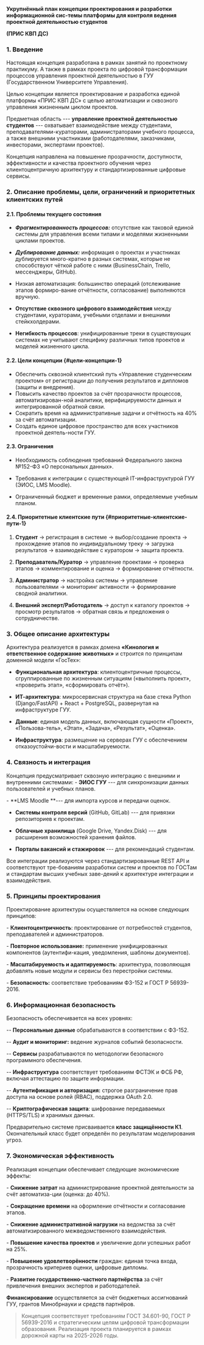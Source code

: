 **Укрупнённый план концепции проектирования и разработки информационной
сис-темы платформы для контроля ведения проектной деятельностью
студентов**

**(ПРИС КВП ДС)**

### 1. Введение

Настоящая концепция разработана в рамках занятий по проектному
практикуму. А также в рамках проекта по цифровой трансформации процессов
управления проектной деятельностью в ГУУ (Государственном Университете
Управления).

Целью концепции является проектирование и разработка единой платформы
«ПРИС КВП ДС» с целью автоматизации и сквозного управления жизненным
циклом проектов.

Предметная область --- **управление проектной деятельностью студентов**
--- охватывает взаимодействие между студентами,
преподавателями-кураторами, администраторами учебного процесса, а также
внешними участниками (работодателями, заказчиками, инвесторами,
экспертами проектов).

Концепция направлена на повышение прозрачности, доступности,
эффективности и качества проектного обучения через клиентоцентричную
архитектуру и стандартизированные цифровые сервисы.

### 2. Описание проблемы, цели, ограничений и приоритетных клиентских путей

#### 2.1. Проблемы текущего состояния

-   ***Фрагментированность процессов:*** отсутствие как таковой единой
    системы для управления всеми типами и моделями жизненными циклами
    проектов.

-   ***Дублирование данных:*** информация о проектах и участниках
    дублируется много-кратно в разных системах, которые не способствуют
    чёткой работе с ними (BusinessChain, Trello, мессенджеры, GitHub).

-   Низкая автоматизация: большинство операций (отслеживание этапов
    формиро-вание отчётности, согласование) выполняются вручную.

-   **Отсутствие сквозного цифрового взаимодействия** между студентами,
    кураторами, учебными отделами и внешними стейкхолдерами.

-   **Негибкость процессов**: унифицированные треки в существующих
    системах не учитывают специфику различных типов проектов и моделей
    жизненного цикла.

#### 2.2. Цели концепции {#цели-концепции-1}

-   Обеспечить сквозной клиентский путь «Управление студенческим
    проектом» от регистрации до получения результатов и дипломов (защиты
    и внедрения).
-   Повысить качество проектов за счёт прозрачности процессов,
    автоматизирован-ной аналитики, верифицируемости данных и
    интегрированной обратной связи.
-   Сократить время на административные задачи и отчётность на 40% за
    счёт автоматизации.
-   Создать единое цифровое пространство для всех участников проектной
    деятель-ности ГУУ.

#### 2.3. Ограничения

-   Необходимость соблюдения требований Федерального закона №152-ФЗ «О
    персональных данных».

-   Требования к интеграции с существующей IT-инфраструктурой ГУУ (ЭИОС,
    LMS Moodle).

-   Ограниченный бюджет и временные рамки, определяемые учебным планом.

#### 2.4. Приоритетные клиентские пути {#приоритетные-клиентские-пути-1}

1.  **Студент** → регистрация в системе → выбор/создание проекта →
    прохождение этапов по индивидуальному треку → загрузка результатов →
    взаимодействие с куратором → защита проекта.

2.  **Преподаватель/Куратор** → управление проектами → проверка этапов →
    комментирование и оценка → формирование отчётности.

3.  **Администратор** → настройка системы → управление пользователями →
    мониторинг активности → формирование сводной аналитики.

4.  **Внешний эксперт/Работодатель** → доступ к каталогу проектов →
    просмотр результатов → обратная связь и предложения о
    сотрудничестве.

### 3. Общее описание архитектуры

Архитектура реализуется в рамках домена **«Кинология и ответственное
содержание животных»** и строится по принципам доменной модели «ГосТех»:

-   **Функциональная архитектура**: клиентоцентричные процессы,
    сгруппированные по жизненным ситуациям («выполнить проект»,
    «проверить этап», «сформировать отчёт»).

-   **ИТ-архитектура**: микросервисная структура на базе стека Python
    (Django/FastAPI) + React + PostgreSQL, развернутая на инфраструктуре
    ГУУ.

-   **Данные**: единая модель данных, включающая сущности «Проект»,
    «Пользова-тель», «Этап», «Задача», «Результат», «Оценка».

-   **Инфраструктура**: размещение на серверах ГУУ с обеспечением
    отказоустойчи-вости и масштабируемости.

### 4. Связность и интеграция

Концепция предусматривает сквозную интеграцию с внешними и внутренними
системами: - **ЭИОС ГУУ** --- для синхронизации данных пользователей и
учебных планов.

\- **LMS Moodle **--- для импорта курсов и передачи оценок.

-   **Системы контроля версий** (GitHub, GitLab) --- для привязки
    репозиториев к проектам.

-   **Облачные хранилища** (Google Drive, Yandex.Disk) --- для
    расширения возможностей хранения файлов.

-   **Порталы вакансий и стажировок** --- для рекомендаций студентам.

Все интеграции реализуются через стандартизированные REST API и
соответствуют тре-бованиям разработки систем и проектов по ГОСТам и
стандартам высших учебных заве-дений к архитектуре интеграции и
взаимодействия.

### 5. Принципы проектирования

Проектирование архитектуры осуществляется на основе следующих принципов:

\- **Клиентоцентричность**: проектирование от потребностей студентов,
преподавателей и администраторов.

\- **Повторное использование:** применение унифицированных компонентов
(аутентифи-кация, уведомления, шаблоны документов).

\- **Масштабируемость и адаптируемость**: архитектура, позволяющая
добавлять новые модули и сервисы без перестройки системы.

\- **Безопасность:** соответствие требованиям ФЗ-152 и ГОСТ Р
56939-2016.

### 6. Информационная безопасность

Безопасность обеспечивается на всех уровнях:

-- **Персональные данные** обрабатываются в соответствии с ФЗ-152.

-- **Аудит и мониторинг:** ведение журналов событий безопасности.

-- **Сервисы** разрабатываются по методологии безопасного программного
обеспечения.

-- **Инфраструктура** соответствует требованиям ФСТЭК и ФСБ РФ, включая
аттестацию по защите информации.

-- **Аутентификация и авторизация:** строгое разграничение прав доступа
на основе ролей (RBAC), поддержка OAuth 2.0.

-- **Криптографическая защита**: шифрование передаваемых (HTTPS/TLS) и
хранимых данных.

Предварительно системе присваивается **класс защищённости К1**.
Окончательный класс будет определён по результатам моделирования угроз.

### 7. Экономическая эффективность

Реализация концепции обеспечивает следующие экономические эффекты:

\- **Снижение затрат** на администрирование проектной деятельности за
счёт автоматиза-ции (оценка: до 40%).

\- **Сокращение времени** на оформление отчётности и согласование
этапов.

\- **Снижение административной нагрузки** на ведомства за счёт
автоматизированного межведомственного взаимодействия.

\- **Повышение качества проектов** и увеличение доли успешных работ на
25%.

\- **Повышение удовлетворённости** граждан: единая точка входа,
прозрачность критериев оценки, цифровые дипломы.

\- **Развитие государственно-частного партнёрства** за счёт привлечения
внешних экспертов и работодателей.

**Финансирование** осуществляется за счёт бюджетных ассигнований ГУУ,
грантов Минобрнауки и средств партнёров.

> Концепция соответствует требованиям ГОСТ 34.601-90, ГОСТ Р 56939-2016
> и стратегическим целям цифровой трансформации образования. Реализация
> проекта планируется в рамках дорожной карты на 2025-2026 годы.
